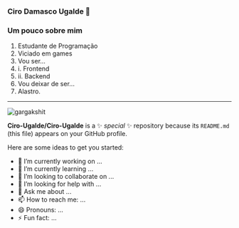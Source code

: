 ### Ciro Damasco Ugalde 👋

### Um pouco sobre mim

1. Estudante de Programação
1. Viciado em games
1. Vou ser...
1. i. Frontend
1. ii. Backend
1. Vou deixar de ser...
1. Alastro.

---

<p align="left">
  <img
    src="https://komarev.com/ghpvc/?username=Ciro-Ugalde"
    alt="gargakshit"
  />
</p>


**Ciro-Ugalde/Ciro-Ugalde** is a ✨ _special_ ✨ repository because its `README.md` (this file) appears on your GitHub profile.

Here are some ideas to get you started:

- 🔭 I’m currently working on ...
- 🌱 I’m currently learning ...
- 👯 I’m looking to collaborate on ...
- 🤔 I’m looking for help with ...
- 💬 Ask me about ...
- 📫 How to reach me: ...
- 😄 Pronouns: ...
- ⚡ Fun fact: ...